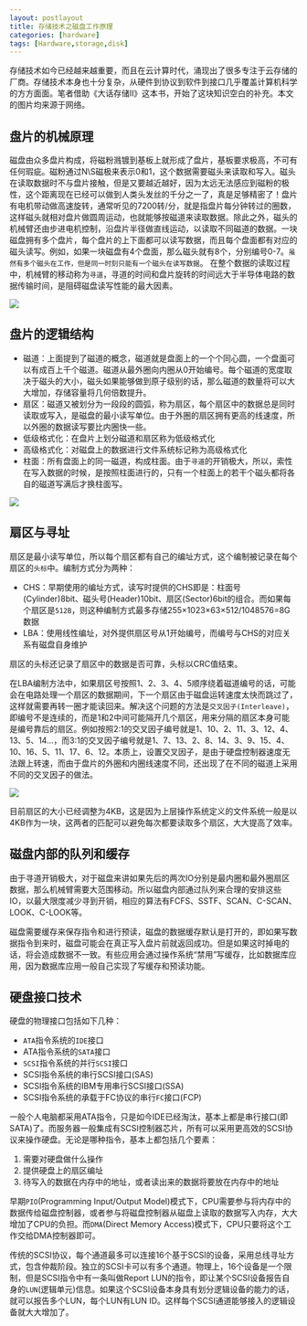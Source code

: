 ```yaml
---
layout: postlayout
title: 存储技术之磁盘工作原理
categories: [hardware]
tags: [Hardware,storage,disk]
---
```


存储技术如今已经越来越重要，而且在云计算时代，涌现出了很多专注于云存储的厂商。存储技术本身也十分复杂，从硬件到协议到软件到接口几乎覆盖计算机科学的方方面面。笔者借助《大话存储II》这本书，开始了这块知识空白的补充。本文的图片均来源于网络。


## 盘片的机械原理

磁盘由众多盘片构成，将磁粉溅镀到基板上就形成了盘片，基板要求极高，不可有任何瑕疵。磁粉通过N\S磁极来表示0和1，这个数据需要磁头来读取和写入。磁头在读取数据时不与盘片接触，但是又要越近越好，因为太远无法感应到磁粉的极性，这个距离现在已经可以做到人类头发丝的千分之一了，真是足够精密了！盘片有电机带动做高速旋转，通常听见的7200转/分，就是指盘片每分钟转过的圈数，这样磁头就相对盘片做圆周运动，也就能够按磁道来读取数据。除此之外，磁头的机械臂还由步进电机控制，沿盘片半径做直线运动，以读取不同磁道的数据。一块磁盘拥有多个盘片，每个盘片的上下面都可以读写数据，而且每个盘面都有对应的磁头读写。例如，如果一块磁盘有4个盘面，那么磁头就有8个，分别编号0-7。`虽然有多个磁头在工作，但是同一时刻只能有一个磁头在读写数据`。 在整个数据的读取过程中，机械臂的移动称为`寻道`，寻道的时间和盘片旋转的时间远大于半导体电路的数据传输时间，是阻碍磁盘读写性能的最大因素。

![](http://blog.aliyun.com/wp-content/uploads/2014/06/hd-624x527.jpg)

## 盘片的逻辑结构

- 磁道：上面提到了磁道的概念，磁道就是盘面上的一个个同心圆，一个盘面可以有成百上千个磁道。磁道从最外圈向内圈从0开始编号。每个磁道的宽度取决于磁头的大小，磁头如果能够做到原子级别的话，那么磁道的数量将可以大大增加，存储容量将几何倍数提升。
- 扇区：磁道又被划分为一段段的圆弧，称为扇区，每个扇区中的数据总是同时读取或写入，是磁盘的最小读写单位。由于外圈的扇区拥有更高的线速度，所以外圈的数据读写要比内圈快一些。
- 低级格式化：在盘片上划分磁道和扇区称为低级格式化
- 高级格式化：对磁盘上的数据进行文件系统标记称为高级格式化
- 柱面：所有盘面上的同一磁道，构成柱面。由于`寻道`的开销极大，所以，索性在写入数据的时候，是按照柱面进行的，只有一个柱面上的若干个磁头都将各自的磁道写满后才换柱面写。

![](http://static.oschina.net/uploads/space/2011/0528/155633_kDiC_96486.png)

## 扇区与寻址

扇区是最小读写单位，所以每个扇区都有自己的编址方式，这个编制被记录在每个扇区的`头标`中。编制方式分为两种：

- CHS：早期使用的编址方式，读写时提供的CHS即是：柱面号(Cylinder)8bit、磁头号(Header)10bit、扇区(Sector)6bit的组合。而如果每个扇区是`512B`，则这种编制方式最多存储255×1023×63×512/1048576=8G数据
- LBA：使用线性编址，对外提供扇区号从1开始编号，而编号与CHS的对应关系有磁盘自身维护

扇区的头标还记录了扇区中的数据是否可靠，头标以CRC值结束。

在LBA编制方法中，如果扇区号按照1、2、3、4、5顺序绕着磁道编号的话，可能会在电路处理一个扇区的数据期间，下一个扇区由于磁盘运转速度太快而跳过了，这样就需要再转一圈才能读回来。解决这个问题的方法是`交叉因子(Interleave)`，即编号不是连续的，而是1和2中间可能隔开几个扇区，用来分隔的扇区本身可能是编号靠后的扇区。例如按照2:1的交叉因子编号就是1、10、2、11、3、12、4、13、5、14...，而3:1的交叉因子编号就是1、7、13、2、8、14、3、9、15、4、10、16、5、11、17、6、12。本质上，设置交叉因子，是由于硬盘控制器速度无法跟上转速，而由于盘片的外圈和内圈线速度不同，还出现了在不同的磁道上采用不同的交叉因子的做法。

![](http://img.my.csdn.net/uploads/201301/07/1357571335_7207.JPG)

目前扇区的大小已经调整为4KB，这是因为上层操作系统定义的文件系统一般是以4KB作为一块，这两者的匹配可以避免每次都要读取多个扇区，大大提高了效率。


## 磁盘内部的队列和缓存

由于寻道开销极大，对于磁盘来讲如果先后的两次IO分别是最内圈和最外圈扇区数据，那么机械臂需要大范围移动。所以磁盘内部通过队列来合理的安排这些IO，以最大限度减少寻到开销，相应的算法有FCFS、SSTF、SCAN、C-SCAN、LOOK、C-LOOK等。

磁盘需要缓存来保存指令和进行预读，磁盘的数据缓存默认是打开的，即如果写数据指令到来时，磁盘可能会在真正写入盘片前就返回成功。但是如果这时掉电的话，将会造成数据不一致。有些应用会通过操作系统“禁用”写缓存，比如数据库应用，因为数据库应用一般自己实现了写缓存和预读功能。

## 硬盘接口技术

硬盘的物理接口包括如下几种：

- `ATA`指令系统的`IDE`接口
- ATA指令系统的`SATA`接口
- `SCSI`指令系统的并行`SCSI`接口
- SCSI指令系统的串行SCSI接口(SAS)
- SCSI指令系统的IBM专用串行SCSI接口(SSA)
- SCSI指令系统的承载于FC协议的串行`FC`接口(FCP)

一般个人电脑都采用ATA指令，只是如今IDE已经淘汰，基本上都是串行接口(即SATA)了。而服务器一般集成有SCSI控制器芯片，所有可以采用更高效的SCSI协议来操作硬盘。无论是哪种指令，基本上都包括几个要素：

1. 需要对硬盘做什么操作
2. 提供硬盘上的扇区编址
3. 待写入的数据在内存中的地址，或者读出来的数据将要放在内存中的地址

早期`PIO`(Programming Input/Output Model)模式下，CPU需要参与将内存中的数据传给磁盘控制器，或者参与将磁盘控制器从磁盘上读取的数据写入内存，大大增加了CPU的负担。而`DMA`(Direct Memory Access)模式下，CPU只要将这个工作交给DMA控制器即可。

传统的SCSI协议，每个通道最多可以连接16个基于SCSI的设备，采用总线寻址方式，包含仲裁阶段。独立的SCSI卡可以有多个通道。物理上，16个设备是一个限制，但是SCSI指令中有一条叫做Report LUN的指令，即让某个SCSI设备报告自身的`LUN`(逻辑单元)信息。如果这个SCSI设备本身具有划分逻辑设备的能力的话，就可以报告多个LUN，每个LUN有LUN ID。这样每个SCSI通道能够接入的逻辑设备就大大增加了。